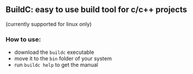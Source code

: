 ## BuildC: easy to use build tool for c/c++ projects
(currently supported for linux only)

### How to use:
 - download the `buildc` executable
 - move it to the `bin` folder of your system
 - run `buildc help` to get the manual